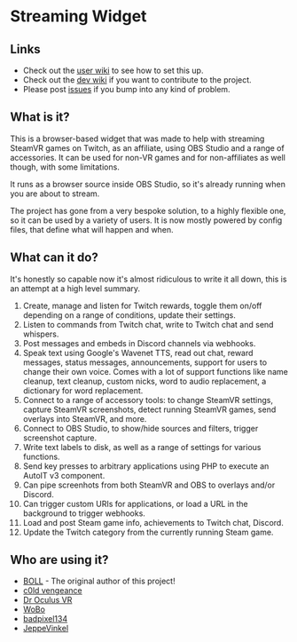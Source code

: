 # Streaming Widget

## Links

* Check out the [user wiki](wiki) to see how to set this up.
* Check out the [dev wiki](dev) if you want to contribute to the project.
* Please post [issues](issues) if you bump into any kind of problem.

## What is it?
This is a browser-based widget that was made to help with streaming SteamVR games on Twitch, as an affiliate, using OBS Studio and a range of accessories. It can be used for non-VR games and for non-affiliates as well though, with some limitations. 

It runs as a browser source inside OBS Studio, so it's already running when you are about to stream.

The project has gone from a very bespoke solution, to a highly flexible one, so it can be used by a variety of users. It is now mostly powered by config files, that define what will happen and when.

## What can it do?
It's honestly so capable now it's almost ridiculous to write it all down, this is an attempt at a high level summary.

1. Create, manage and listen for Twitch rewards, toggle them on/off depending on a range of conditions, update their settings.
2. Listen to commands from Twitch chat, write to Twitch chat and send whispers.
3. Post messages and embeds in Discord channels via webhooks.
4. Speak text using Google's Wavenet TTS, read out chat, reward messages, status messages, announcements, support for users to change their own voice. Comes with a lot of support functions like name cleanup, text cleanup, custom nicks, word to audio replacement, a dictionary for word replacement.
5. Connect to a range of accessory tools: to change SteamVR settings, capture SteamVR screenshots, detect running SteamVR games, send overlays into SteamVR, and more.
6. Connect to OBS Studio, to show/hide sources and filters, trigger screenshot capture.
7. Write text labels to disk, as well as a range of settings for various functions.
8. Send key presses to arbitrary applications using PHP to execute an AutoIT v3 component.
9. Can pipe screenhots from both SteamVR and OBS to overlays and/or Discord.
10. Can trigger custom URIs for applications, or load a URL in the background to trigger webhooks.
11. Load and post Steam game info, achievements to Twitch chat, Discord.
12. Update the Twitch category from the currently running Steam game.

## Who are using it?

* [BOLL][twitch] - The original author of this project!
* [c0ld vengeance][c0ldtwitch]
* [Dr Oculus VR][doctwitch]
* [WoBo][wobotwitch]
* [badpixel134][pixeltwitch]
* [JeppeVinkel][jeppetwitch]

[wiki]: https://github.com/BOLL7708/streaming_widget_wiki/wiki
[dev]: https://github.com/BOLL7708/streaming_widget/wiki
[issues]: https://github.com/BOLL7708/streaming_widget/issues

[twitch]: https://twitch.tv/boll7708
[c0ldtwitch]: https://www.twitch.tv/c0ldvengeance
[doctwitch]: https://www.twitch.tv/droculusvr
[wobotwitch]: https://www.twitch.tv/woboloko
[pixeltwitch]: https://www.twitch.tv/badpixel134
[jeppetwitch]: https://www.twitch.tv/jeppevinkel